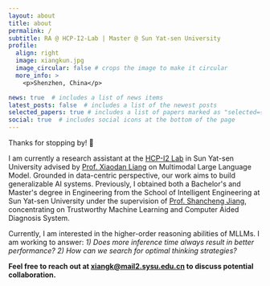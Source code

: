```yaml
---
layout: about
title: about
permalink: /
subtitle: RA @ HCP-I2-Lab | Master @ Sun Yat-sen University
profile:
  align: right
  image: xiangkun.jpg
  image_circular: false # crops the image to make it circular
  more_info: >
    <p>Shenzhen, China</p>

news: true  # includes a list of news items
latest_posts: false  # includes a list of the newest posts
selected_papers: true # includes a list of papers marked as "selected={true}"
social: true  # includes social icons at the bottom of the page
---
```


Thanks for stopping by! 👋


I am currently a research assistant at the [HCP-I2 Lab](https://www.sysu-hcp.net) in Sun Yat-sen University advised by [Prof. Xiaodan Liang](https://lemondan.github.io/) on Multimodal Large Language Model. Grounded in data-centric perspective, our work aims to build generalizable AI systems. Previously, I obtained both a Bachelor's and Master's degree in Engineering from the School of Intelligent Engineering at Sun Yat-sen University under the supervision of [Prof. Shancheng Jiang](https://ise.sysu.edu.cn/teacher/teacher02/1415334.htm), concentrating on Trustworthy Machine Learning and Computer Aided Diagnosis System.

Currently, I am interested in the higher-order reasoning abilities of MLLMs. I am working to answer: *1) Does more inference time always result in better performance? 2) How can we search for optimal thinking strategies?*

**Feel free to reach out at xiangk@mail2.sysu.edu.cn to discuss potential collaboration.**
